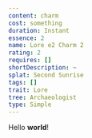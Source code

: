 ```yaml
---
content: charm
cost: something
duration: Instant
essence: 2
name: Lore e2 Charm 2
rating: 2
requires: []
shortDescription: ~
splat: Second Sunrise
tags: []
trait: Lore
tree: Archaeologist
type: Simple
---
```


Hello **world**!
